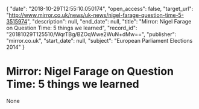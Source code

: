 {
  "date": "2018-10-29T12:55:10.050174", 
  "open_access": false, 
  "target_url": "http://www.mirror.co.uk/news/uk-news/nigel-farage-question-time-5-3515974", 
  "description": null, 
  "end_date": null, 
  "title": "Mirror: Nigel Farage on Question Time: 5 things we learned", 
  "record_id": "20181029T125510/WqrTBg/BZOqWwe2WuN+dMw==", 
  "publisher": "mirror.co.uk", 
  "start_date": null, 
  "subject": "European Parliament Elections 2014"
}

# Mirror: Nigel Farage on Question Time: 5 things we learned

None